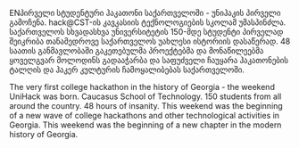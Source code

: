 ENპირველი სტუდენტური ჰაკათონი საქართველოში - უნიჰაკის პირველი გამოჩენა. hack@CST-ის კავკასიის ტექნოლოგიების სკოლამ უმასპინძლა. საქართველოს სხვადასხვა უნივერსიტეტის 150-მდე სტუდენტი პირველად შეიკრიბა თანამედროვე საქართველოს უახლესი ისტორიის დასაწერად. 48 საათის განმავლობაში გაკეთებულმა პროექტებმა და მონაწილეებმა ყოველგვარ მოლოდინს გადააჭარბა და საფუძველი ჩაუყარა ჰაკათონების ტალღის და ჰაკერ კულტურის ჩამოყალიბებას საქართველოში. 

The very first college hackathon in the history of Georgia - the weekend UniHack was born. Caucasus School of Technology. 150 students from all around the country. 48 hours of insanity. This weekend was the beginning of a new wave of college hackathons and other technological activities in Georgia. This weekend was the beginning of a new chapter in the modern history of Georgia. 

